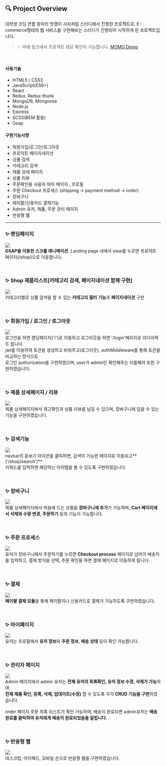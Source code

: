 ## 🔍 Project Overview
대학생 코딩 연합 동아리 멋쟁이 사자처럼 스터디에서 진행한 프로젝트로, 
E-commerce형태의 웹 서비스를 구현해보는 스터디가 진행되어 시작하게 된 프로젝트입니다.

>✨ 아래 링크에서 프로젝트 데모 확인이 가능합니다.
[MOMO Demo](https://momostores.herokuapp.com/)

<br />

#### 사용기술
- HTML5 / CSS3
- JavaScript(ES6+)
- React
- Redux, Redux-thunk
- MongoDB, Mongoose
- Node.js
- Express
- SCSS(BEM 활용)
- Gsap

#### 구현기능사항
- 회원가입/로그인/로그아웃
- 프로덕트 페이지네이션
- 상품 검색
- 카테고리 검색
- 제품 상세 페이지
- 상품 리뷰
- 주문확인용 사용자 마이 페이지 , 프로필
- 주문 Checkout 프로세스 (shipping -> payment method -> order)
- 장바구니
- 페이팔/신용카드 결제기능
- Admin 유저, 제품, 주문 관리 페이지
- 반응형 웹

<hr />

### ✨ 랜딩페이지
![](https://images.velog.io/images/bbio3o/post/727a72bc-2843-438d-a03e-13f4d26f160a/%E1%84%8B%E1%85%A9%E1%84%87%E1%85%A5%E1%84%87%E1%85%B2%E1%84%87%E1%85%B2.gif)
<br />
**GSAP을 이용한 스크롤 애니메이션**, Landing page 내에서 view를 누르면 프로덕트 페이지(/shop)으로 이동합니다.

<br />

### ✨ Shop 제품리스트[카테고리 검색, 페이지네이션 함께 구현]
![](https://images.velog.io/images/bbio3o/post/e89f36d2-0c50-4f92-9f8d-bbef8e7ec150/shop.gif)
<br />
카테고리별로 상품 검색을 할 수 있는 **카테고리 필터 기능**과 **페이지네이션** 구현

<br />

### ✨ 회원가입 / 로그인 / 로그아웃 
![](https://images.velog.io/images/bbio3o/post/96cbba6d-68fb-4d51-a175-cc9d1a6c134c/%E1%84%85%E1%85%A9%E1%84%80%E1%85%B3%E1%84%8B%E1%85%B5%E1%86%AB.gif)
<br />
로그인을 하면 랜딩페이지('/')로 이동하고 로그아웃을 하면 '/login'페이지로 리다이렉트 됩니다.<br />
jwt를 이용하여 토큰을 생성하고 비워주고(로그아웃), authMiddleware를 통해 토큰을 비교하는 방식으로 <br />
로그인 authorization을 구현하였으며, user가 admin인 확인해주는 미들웨어 또한 구현하였습니다.

<br />

### ✨ 제품 상세페이지 / 리뷰
![](https://images.velog.io/images/bbio3o/post/86f794b0-c3d7-4241-b17a-7bccd4c77fac/%E1%84%8C%E1%85%A6%E1%84%91%E1%85%AE%E1%86%B7%E1%84%89%E1%85%A1%E1%86%BC%E1%84%89%E1%85%A6%E1%84%91%E1%85%A6%E1%84%8B%E1%85%B5%E1%84%8C%E1%85%B5.gif)
<br />
제품 상세페이지에서 재고확인과 상품 리뷰를 남길 수 있으며, 장바구니에 담을 수 있는 기능을 구현하였습니다.

<br />

### ✨ 검색기능
![](https://images.velog.io/images/bbio3o/post/3b79b3d6-4fdc-4d1e-8517-ed011afd29af/%E1%84%80%E1%85%A5%E1%86%B7%E1%84%89%E1%85%A2%E1%86%A8.gif)
<br />
navbar의 돋보기 아이콘을 클릭하면, 검색이 가능한 페이지로 이동되고**('/shop/search')**<br />
키워드를 입력하면 해당하는 아이템을 볼 수 있도록 구현하였습니다.

<br />

### ✨ 장바구니
![](https://images.velog.io/images/bbio3o/post/dab08876-2412-465d-917f-d80d4c38991b/%E1%84%8C%E1%85%A1%E1%86%BC%E1%84%87%E1%85%A1%E1%84%80%E1%85%AE%E1%84%82%E1%85%B5.gif)
<br />
제품 상세페이지에서 마음에 드는 상품을 **장바구니에 추가**가 가능하며, **Cart 페이지에서 삭제와 수량 변경, 주문하기** 등의 기능이 가능합니다.

<br />

### ✨ 주문 프로세스
![](https://images.velog.io/images/bbio3o/post/cf553969-1c4c-480d-aa8c-1afe5325714e/%E1%84%8C%E1%85%AE%E1%84%86%E1%85%AE%E1%86%AB%E1%84%80%E1%85%AA%E1%84%8C%E1%85%A5%E1%86%BC.gif)
<br />
유저가 장바구니에서 주문하기를 누르면 **Checkout process** 페이지로 넘어가 배송지를 입력하고, 결제 방식을 선택, 주문 확인을 하면 결제 페이지로 이동하게 됩니다.

<br />

### ✨ 결제
![](https://images.velog.io/images/bbio3o/post/7a65cd0a-e02a-4094-9c9c-7fc494e43455/%E1%84%91%E1%85%A6%E1%84%8B%E1%85%B5%E1%84%91%E1%85%A1%E1%86%AF%E1%84%80%E1%85%A7%E1%86%AF%E1%84%8C%E1%85%A6.gif)
<br />
**페이팔 결제 모듈**을 통해 페이팔이나 신용카드로 결제가 가능하도록 구현하였습니다.

<br />

### ✨ 마이페이지
![](https://images.velog.io/images/bbio3o/post/42d5f626-abdd-440b-a27f-64a7473852f4/%E1%84%86%E1%85%A1%E1%84%8B%E1%85%B5%E1%84%91%E1%85%A6%E1%84%8B%E1%85%B5%E1%84%8C%E1%85%B5.gif)
<br />
유저는 프로필에서 **유저 정보**와 **주문 정보**,  **배송 상태** 등이 확인 가능합니다.

<br />

### ✨ 관리자 페이지
![](https://images.velog.io/images/bbio3o/post/db2202d1-c8e9-443a-91ab-a7e133c5a3cf/%E1%84%80%E1%85%AA%E1%86%AB%E1%84%85%E1%85%B5%E1%84%8C%E1%85%A1%E1%84%91%E1%85%A6%E1%84%8B%E1%85%B5%E1%84%8C%E1%85%B5.gif)
<br />
Admin 페이지에서 admin 유저는 **전체 유저의 목록확인, 유저 정보 수정, 삭제가 가능**하며<br />
**전체 제품 확인, 등록, 삭제, 업데이트(수정)** 할 수 있도록 각각 **CRUD 기능을 구현**하였습니다.<br />
<br />
order 페이지 주문 목록 리스트가 확인 가능하며, 배송이 완료되면 admin유저는 **배송완료를 클릭하여 유저에게 배송이 완료되었음을 알립니다.**

<br />

### ✨ 반응형 웹
![](https://images.velog.io/images/bbio3o/post/94ff8d10-6948-477f-9c24-fde77d28e6ad/%E1%84%89%E1%85%B3%E1%84%8F%E1%85%B3%E1%84%85%E1%85%B5%E1%86%AB%E1%84%89%E1%85%A3%E1%86%BA%202021-01-20%20%E1%84%8B%E1%85%A9%E1%84%92%E1%85%AE%203.59.40.jpg)
<br />
데스크탑, 아이패드, 모바일 순으로 반응형 웹을 구현하였습니다.

<br />
